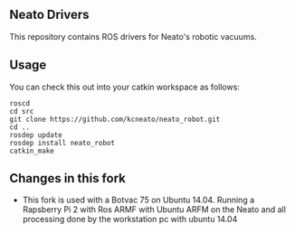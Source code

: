 ## Neato Drivers

This repository contains ROS drivers for Neato's robotic vacuums. 

## Usage
You can check this out into your catkin workspace as follows:

    roscd
    cd src
    git clone https://github.com/kcneato/neato_robot.git
    cd ..
    rosdep update
    rosdep install neato_robot
    catkin_make

## Changes in this fork

 * This fork is used with a Botvac 75 on Ubuntu 14.04. Running a Rapsberry Pi 2 with Ros ARMF with Ubuntu ARFM on the       Neato and all processing done by the workstation pc with ubuntu 14.04

